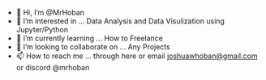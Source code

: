 - 👋 Hi, I’m @MrHoban
- 👀 I’m interested in ... Data Analysis and Data Visulization using Jupyter/Python
- 🌱 I’m currently learning ... How to Freelance
- 💞️ I’m looking to collaborate on ... Any Projects 
- 📫 How to reach me ... through here or email joshuawhoban@gmail.com or discord @mrhoban

<!---
MrHoban/MrHoban is a ✨ special ✨ repository because its `README.md` (this file) appears on your GitHub profile.
You can click the Preview link to take a look at your changes.
--->
